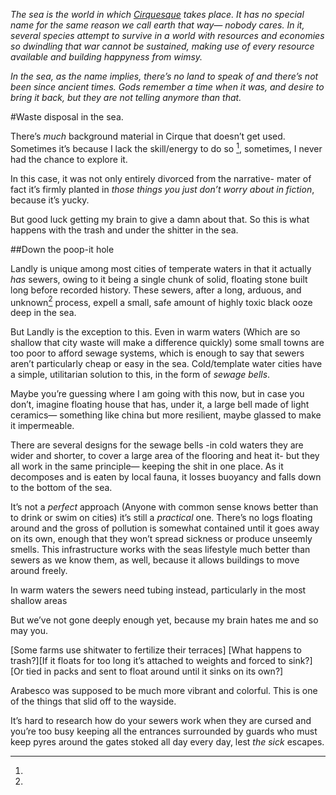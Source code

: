*The sea is the world in which [Cirquesque](anonpone.com/cirquesque) takes place. It has no special name for the same reason we call earth that way— nobody cares. In it, several species attempt to survive in a world with resources and economies so dwindling that war cannot be sustained, making use of every resource available and building happyness from wimsy.*

*In the sea, as the name implies, there’s no land to speak of and there’s not been since ancient times. Gods remember a time when it was, and desire to bring it back, but they are not telling anymore than that.*


#Waste disposal in the sea.

There’s *much* background material in Cirque that doesn’t get used. Sometimes it’s because I lack the skill/energy to do so [^towns], sometimes, I never had the chance to explore it.

In this case, it was not only entirely divorced from the narrative- mater of fact it’s firmly planted in *those things you just don’t worry about in fiction*, because it’s yucky.

But good luck getting my brain to give a damn about that. So this is what happens with the trash and under the shitter in the sea.

##Down the poop-it hole

Landly is unique among most cities of temperate waters in that it actually *has* sewers, owing to it being a single chunk of solid, floating stone built long before recorded history. These sewers, after a long, arduous, and unknown[^cursedsew] process, expell a small, safe amount of highly toxic black ooze deep in the sea.

But Landly is the exception to this. Even in warm waters (Which are so shallow that city waste will make a difference quickly) some small towns are too poor to afford sewage systems, which is enough to say that sewers aren’t particularly cheap or easy in the sea. Cold/template water cities have a simple, utilitarian solution to this, in the form of *sewage bells*.

Maybe you’re guessing where I am going with this now, but in case you don’t, imagine floating house that has, under it, a large bell made of light ceramics— something like china but more resilient, maybe glassed to make it impermeable.

There are several designs for the sewage bells -in cold waters they are wider and shorter, to cover a large area of the flooring and heat it- but they all work in the same principle— keeping the shit in one place. As it decomposes and is eaten by local fauna, it losses buoyancy and falls down to the bottom of the sea.

It’s not a *perfect* approach (Anyone with common sense knows better than to drink or swim on cities) it’s still a *practical* one. There’s no logs floating around and the gross of pollution is somewhat contained until it goes away on its own, enough that they won’t spread sickness or produce unseemly smells. This infrastructure works with the seas lifestyle much better than sewers as we know them, as well, because it allows buildings to move around freely.

In warm waters the sewers need tubing instead, particularly in the most shallow areas

But we’ve not gone deeply enough yet, because my brain hates me and so may you.

[Some farms use shitwater to fertilize their terraces]
[What happens to trash?][If it floats for too long it’s attached to weights and forced to sink?][Or tied in packs and sent to float around until it sinks on its own?]

[^towns]:
Arabesco was supposed to be much more vibrant and colorful. This is one of the things that slid off to the wayside.

[^cursedsew]:
It’s hard to research how do your sewers work when they are cursed and you’re too busy keeping all the entrances surrounded by guards who must keep pyres around the gates stoked all day every day, lest *the sick* escapes.
